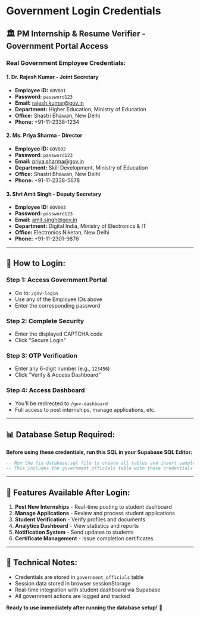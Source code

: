 # Government Login Credentials

## 🏛️ **PM Internship & Resume Verifier - Government Portal Access**

### **Real Government Employee Credentials:**

#### **1. Dr. Rajesh Kumar - Joint Secretary**
- **Employee ID:** `GOV001`
- **Password:** `password123`
- **Email:** rajesh.kumar@gov.in
- **Department:** Higher Education, Ministry of Education
- **Office:** Shastri Bhawan, New Delhi
- **Phone:** +91-11-2338-1234

#### **2. Ms. Priya Sharma - Director**
- **Employee ID:** `GOV002`
- **Password:** `password123`
- **Email:** priya.sharma@gov.in
- **Department:** Skill Development, Ministry of Education
- **Office:** Shastri Bhawan, New Delhi
- **Phone:** +91-11-2338-5678

#### **3. Shri Amit Singh - Deputy Secretary**
- **Employee ID:** `GOV003`
- **Password:** `password123`
- **Email:** amit.singh@gov.in
- **Department:** Digital India, Ministry of Electronics & IT
- **Office:** Electronics Niketan, New Delhi
- **Phone:** +91-11-2301-9876

---

## 🔐 **How to Login:**

### **Step 1: Access Government Portal**
- Go to: `/gov-login`
- Use any of the Employee IDs above
- Enter the corresponding password

### **Step 2: Complete Security**
- Enter the displayed CAPTCHA code
- Click "Secure Login"

### **Step 3: OTP Verification**
- Enter any 6-digit number (e.g., `123456`)
- Click "Verify & Access Dashboard"

### **Step 4: Access Dashboard**
- You'll be redirected to `/gov-dashboard`
- Full access to post internships, manage applications, etc.

---

## 📊 **Database Setup Required:**

**Before using these credentials, run this SQL in your Supabase SQL Editor:**

```sql
-- Run the fix-database.sql file to create all tables and insert sample data
-- This includes the government_officials table with these credentials
```

---

## 🎯 **Features Available After Login:**

1. **Post New Internships** - Real-time posting to student dashboard
2. **Manage Applications** - Review and process student applications  
3. **Student Verification** - Verify profiles and documents
4. **Analytics Dashboard** - View statistics and reports
5. **Notification System** - Send updates to students
6. **Certificate Management** - Issue completion certificates

---

## 🔧 **Technical Notes:**

- Credentials are stored in `government_officials` table
- Session data stored in browser sessionStorage
- Real-time integration with student dashboard via Supabase
- All government actions are logged and tracked

**Ready to use immediately after running the database setup!** 🚀
